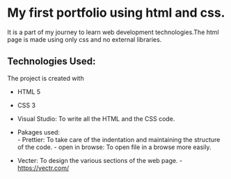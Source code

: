 
# My first portfolio using html and css.

It is a part of my journey to learn web development technologies.The html page is made using only css and no external libraries.

## Technologies Used:
The project is created with

 - HTML 5
 - CSS 3

 - Visual Studio: To write all the HTML and the CSS code.
 - Pakages used:	 			
					 - Prettier: To take care of the indentation and maintaining the structure of the code.
					 - open in browse: To open file in a browse more easily.

 - Vecter:       To design the various sections of the web page.
			- https://vectr.com/


<!--stackedit_data:
eyJoaXN0b3J5IjpbMTA4MDA5MTgzMCwzOTI0Njg3ODMsLTk3OT
I0NDI2NSwtMjA5NDAxMjgzNF19
-->
